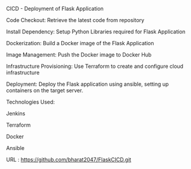 CICD - Deployment of Flask Application

Code Checkout: Retrieve the latest code from repository

Install Dependency: Setup Python Libraries required for Flask Application

Dockerization: Build a Docker image of the Flask Application

Image Management: Push the Docker image to Docker Hub

Infrastructure Provisioning: Use Terraform to create and configure cloud infrastructure

Deployment: Deploy the Flask application using ansible, setting up containers on the target server.

Technologies Used:

Jenkins

Terraform

Docker

Ansible

URL : https://github.com/bharat2047/FlaskCICD.git

